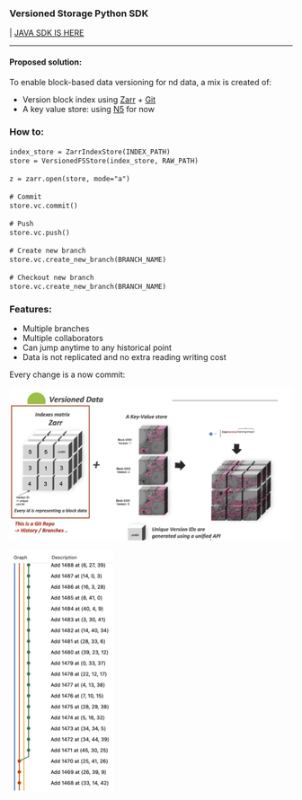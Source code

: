 ### Versioned Storage Python SDK 
| [JAVA SDK IS HERE](https://github.com/JaneliaSciComp/VersionedN5)


----
#### Proposed solution:
To enable block-based data versioning for nd data, a mix is created of:
- Version block index using [Zarr](https://zarr.readthedocs.io/en/stable/) + [Git](https://git-scm.com/)
- A key value store: using [N5](https://github.com/saalfeldlab/n5) for now

### How to:
```
index_store = ZarrIndexStore(INDEX_PATH)
store = VersionedFSStore(index_store, RAW_PATH)

z = zarr.open(store, mode="a")

# Commit
store.vc.commit()

# Push
store.vc.push()

# Create new branch
store.vc.create_new_branch(BRANCH_NAME)

# Checkout new branch
store.vc.create_new_branch(BRANCH_NAME)
```


### Features:
- Multiple branches
- Multiple collaborators
- Can jump anytime to any historical point
- Data is not replicated and no extra reading writing cost


Every change is a now commit:

![solution](img/architecture.jpeg "Proposed solution")

![Commits](img/commits.png)



